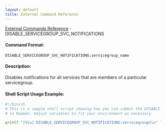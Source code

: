 ```yaml
---
layout: default
title: External Command Reference
---
```


<!--
************************************************
* AUTO GENERATED PAGE - USE ./update SCRIPT
************************************************
-->

<span class="glyphicon glyphicon-arrow-up"></span><a href="index.html"> External Commands Reference</a> - DISABLE_SERVICEGROUP_SVC_NOTIFICATIONS<br>


#### Command Format:

`DISABLE_SERVICEGROUP_SVC_NOTIFICATIONS;servicegroup_name`

#### Description:

Disables notifications for all services that are members of a particular servicegroup.

#### Shell Script Usage Example:

```sh
#!/bin/sh
# This is a sample shell script showing how you can submit the DISABLE_SERVICEGROUP_SVC_NOTIFICATIONS command
# to Naemon. Adjust variables to fit your environment as necessary.

printf "[%lu] DISABLE_SERVICEGROUP_SVC_NOTIFICATIONS;servicegroup1\n" `date +%s` > /var/lib/naemon/naemon.cmd
```



